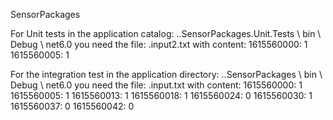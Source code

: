 SensorPackages

For Unit tests in the application catalog:
..SensorPackages.Unit.Tests \ bin \ Debug \ net6.0
you need the file: .input2.txt
with content:
1615560000: 1
1615560005: 1

For the integration test in the application directory: ..SensorPackages \ bin \ Debug \ net6.0
you need the file: .input.txt
with content:
1615560000: 1
1615560005: 1
1615560013: 1
1615560018: 1
1615560024: 0
1615560030: 1
1615560037: 0
1615560042: 0
